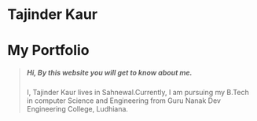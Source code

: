 # Tajinder Kaur
# My Portfolio

> ##### Hi, By this website you will get to know about me.
>I, Tajinder Kaur lives in Sahnewal.Currently, I am pursuing my B.Tech in computer Science and Engineering from Guru Nanak Dev Engineering College, Ludhiana. 

